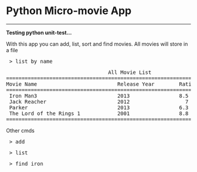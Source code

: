 <h1>Python Micro-movie App</h1>
<hr/>

<strong> Testing python unit-test... </strong>

<p>With this app you can add, list, sort and find movies. All movies will store in a file</p>

<pre> > list by name </pre>

<pre>
                                 All Movie List                                 
==============================================================
Movie Name                          Release Year        Rating
==============================================================
 Iron Man3                          2013                8.5
 Jack Reacher                       2012                  7
 Parker                             2013                6.3
 The Lord of the Rings 1            2001                8.8
===============================================================
</pre>

<p> Other cmds </p>
<pre> > add </pre>
<pre> > list </pre>
<pre> > find iron </pre>
